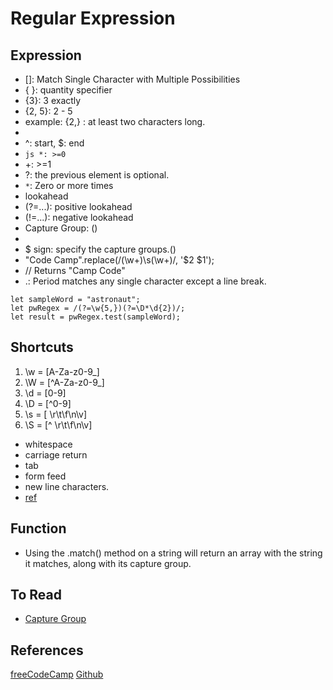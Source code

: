 # Regular Expression

## Expression
 * []: Match Single Character with Multiple Possibilities
 * { }: quantity specifier
  * {3}: 3 exactly
  * {2, 5}: 2 - 5
  * example: {2,} : at least two characters long.
 * [^]: negated
 * ^: start, $: end
 * ```js *: >=0 ```
 * +: >=1
 * ?: the previous element is optional.
 * `*`: Zero or more times
 * lookahead
  * (?=...): positive lookahead
  * (!=...): negative lookahead
 * Capture Group: ()
  *
* $ sign: specify the capture groups.()
 * "Code Camp".replace(/(\w+)\s(\w+)/, '$2 $1');
 * // Returns "Camp Code"
 * .: Period matches any single character except a line break.

```
let sampleWord = "astronaut";
let pwRegex = /(?=\w{5,})(?=\D*\d{2})/;
let result = pwRegex.test(sampleWord);
```


## Shortcuts
1. \w = [A-Za-z0-9_]
2. \W = [^A-Za-z0-9_]
3. \d = [0-9]
4. \D = [^0-9]
5. \s = [ \r\t\f\n\v]
6. \S = [^ \r\t\f\n\v]
 * whitespace
 * carriage return
 * tab
 * form feed
 * new line characters.
 * [ref](https://www.w3schools.com/jsref/jsref_obj_regexp.asp)

## Function
 * Using the .match() method on a string will return an array with the string it matches, along with its capture group.

## To Read
 * [Capture Group](https://learn.freecodecamp.org/javascript-algorithms-and-data-structures/regular-expressions/reuse-patterns-using-capture-groups)


## References
[freeCodeCamp](https://learn.freecodecamp.org/)
[Github](https://github.com/ziishaned/learn-regex)
